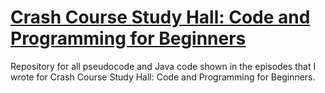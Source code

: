 # [Crash Course Study Hall: Code and Programming for Beginners](https://www.youtube.com/watch?v=yBFu9HxiD88&list=PLID58IQe16nFgbHGRCj5QEXKUpVIilpDN&index=28)
Repository for all pseudocode and Java code shown in the episodes that I wrote for Crash Course Study Hall: Code and Programming for Beginners.
